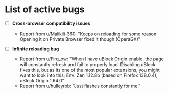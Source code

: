 # List of active bugs

- [ ] **Cross-browser compatibility issues**

  - Report from u/Malikili-360: "Keeps on reloading for some reason
    Opening it on Private Browser fixed it though (OperaGX)"

- [ ] **Infinite reloading bug**
  - Report from u/Firq_ow: "When I have uBlock Origin enable, the page will constantly refresh and fail to properly load. Disabling uBlock fixes this, but as its one of the most popular extensions, you might want to look into this; Env: Zen 1.12.8b (based on Firefox 138.0.4), uBlock Origin 1.64.0"
  - Report from u/hulleyrob: "Just flashes constantly for me."
